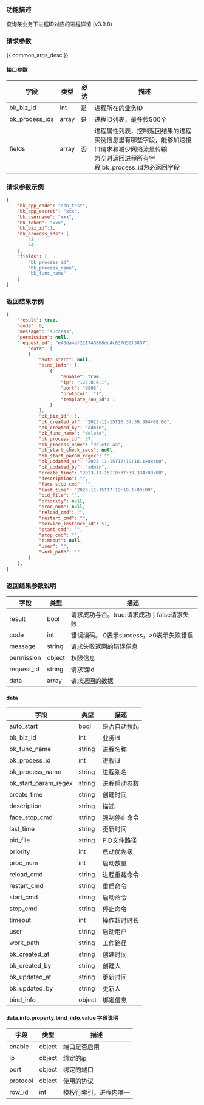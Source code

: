 ### 功能描述

查询某业务下进程ID对应的进程详情 (v3.9.8)

### 请求参数

{{ common_args_desc }}

#### 接口参数

| 字段             | 类型    | 必选 | 描述                                                                              |
|----------------|-------|----|---------------------------------------------------------------------------------|
| bk_biz_id      | int   | 是  | 进程所在的业务ID                                                                       |
| bk_process_ids | array | 是  | 进程ID列表，最多传500个                                                                  |
| fields         | array | 否  | 进程属性列表，控制返回结果的进程实例信息里有哪些字段，能够加速接口请求和减少网络流量传输<br>为空时返回进程所有字段,bk_process_id为必返回字段 |

### 请求参数示例

```json
{
    "bk_app_code": "esb_test",
    "bk_app_secret": "xxx",
    "bk_username": "xxx",
    "bk_token": "xxx",
    "bk_biz_id":1,
    "bk_process_ids": [
        43,
        44
    ],
    "fields": [
        "bk_process_id",
        "bk_process_name",
        "bk_func_name"
    ]
}
```

### 返回结果示例

```json
{
    "result": true,
    "code": 0,
    "message": "success",
    "permission": null,
    "request_id": "e43da4ef221746868dc4c837d36f3807",
        "data": [
        {
            "auto_start": null,
            "bind_info": [
                {
                    "enable": true,
                    "ip": "127.0.0.1",
                    "port": "9898",
                    "protocol": "1",
                    "template_row_id": 1
                }
            ],
            "bk_biz_id": 3,
            "bk_created_at": "2023-11-15T10:37:39.384+08:00",
            "bk_created_by": "admin",
            "bk_func_name": "delete",
            "bk_process_id": 57,
            "bk_process_name": "delete-aa",
            "bk_start_check_secs": null,
            "bk_start_param_regex": "",
            "bk_updated_at": "2023-11-15T17:19:18.1+08:00",
            "bk_updated_by": "admin",
            "create_time": "2023-11-15T10:37:39.384+08:00",
            "description": "",
            "face_stop_cmd": "",
            "last_time": "2023-11-15T17:19:18.1+08:00",
            "pid_file": "",
            "priority": null,
            "proc_num": null,
            "reload_cmd": "",
            "restart_cmd": "",
            "service_instance_id": 57,
            "start_cmd": "",
            "stop_cmd": "",
            "timeout": null,
            "user": "",
            "work_path": ""
        }
    ],
}
```

### 返回结果参数说明

| 字段         | 类型     | 描述                         |
|------------|--------|----------------------------|
| result     | bool   | 请求成功与否。true:请求成功；false请求失败 |
| code       | int    | 错误编码。 0表示success，>0表示失败错误  |
| message    | string | 请求失败返回的错误信息                |
| permission | object | 权限信息                       |
| request_id | string | 请求链id                      |
| data       | array  | 请求返回的数据                    |

#### data

| 字段                   | 类型     | 描述      |
|----------------------|--------|---------|
| auto_start           | bool   | 是否自动拉起  |
| bk_biz_id            | int    | 业务id    |
| bk_func_name         | string | 进程名称    |
| bk_process_id        | int    | 进程id    |
| bk_process_name      | string | 进程别名    |
| bk_start_param_regex | string | 进程启动参数  |
| create_time          | string | 创建时间    |
| description          | string | 描述      |
| face_stop_cmd        | string | 强制停止命令  |
| last_time            | string | 更新时间    |
| pid_file             | string | PID文件路径 |
| priority             | int    | 启动优先级   |
| proc_num             | int    | 启动数量    |
| reload_cmd           | string | 进程重载命令  |
| restart_cmd          | string | 重启命令    |
| start_cmd            | string | 启动命令    |
| stop_cmd             | string | 停止命令    |
| timeout              | int    | 操作超时时长  |
| user                 | string | 启动用户    |
| work_path            | string | 工作路径    |
| bk_created_at        | string | 创建时间    |
| bk_created_by        | string | 创建人     |
| bk_updated_at        | string | 更新时间    |
| bk_updated_by        | string | 更新人     |
| bind_info            | object | 绑定信息    |

#### data.info.property.bind_info.value 字段说明

| 字段       | 类型     | 描述          |
|----------|--------|-------------|
| enable   | object | 端口是否启用      |
| ip       | object | 绑定的ip       |
| port     | object | 绑定的端口       |
| protocol | object | 使用的协议       |
| row_id   | int    | 模板行索引，进程内唯一 |